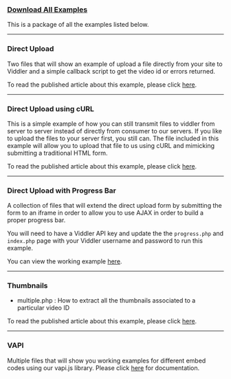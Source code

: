 ### [Download All Examples](https://github.com/viddler/Examples/zipball/master)

This is a package of all the examples listed below.

***

### Direct Upload

Two files that will show an example of upload a file directly from your site to Viddler and a simple callback script to get the video id or errors returned.

To read the published article about this example, please click [here](http://blog.viddler.com/cdevroe/direct-upload-api/).

***

### Direct Upload using cURL

This is a simple example of how you can still transmit files to viddler from server to server instead of directly from consumer to our servers. If you like to upload the files to your server first, you still can. The file included in this example will allow you to upload that file to us using cURL and mimicking submitting a traditional HTML form.

To read the published article about this example, please click [here](http://blog.viddler.com/phpfunk/direct-upload-using-curl/).

***

### Direct Upload with Progress Bar

A collection of files that will extend the direct upload form by submitting the form to an iframe in order to allow you to use AJAX in order to build a proper progress bar.

You will need to have a Viddler API key and update the the `progress.php` and `index.php` page with your Viddler username and password to run this example.

You can view the working example [here](http://public.supportserver.viddler.com/upload-progress/).

***

### Thumbnails

* multiple.php : How to extract all the thumbnails associated to a particular video ID

To read the published article about this example, please click [here](http://blog.viddler.com/phpfunk/multiple-thumbnails/).

***

### VAPI

Multiple files that will show you working examples for different embed codes using our vapi.js library. Please click [here](http://developers.viddler.com/documentation/chromeless/) for documentation.